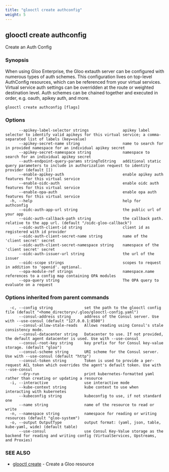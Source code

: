 ```yaml
---
title: "glooctl create authconfig"
weight: 5
---
```

## glooctl create authconfig

Create an Auth Config

### Synopsis

When using Gloo Enterprise, the Gloo extauth server can be configured with numerous types of auth schemes. This configuration lives on top-level AuthConfig resources, which can be referenced from your virtual services. Virtual service auth settings can be overridden at the route or weighted destination level. Auth schemes can be chained together and executed in order, e.g. oauth, apikey auth, and more.

```
glooctl create authconfig [flags]
```

### Options

```
      --apikey-label-selector strings               apikey label selector to identify valid apikeys for this virtual service; a comma-separated list of labels (key=value)
      --apikey-secret-name string                   name to search for in provided namespace for an individual apikey secret
      --apikey-secret-namespace string              namespace to search for an individual apikey secret
      --auth-endpoint-query-params stringToString   additional static query parameters to include in authorization request to identity provider (default [])
      --enable-apikey-auth                          enable apikey auth features for this virtual service
      --enable-oidc-auth                            enable oidc auth features for this virtual service
      --enable-opa-auth                             enable opa auth features for this virtual service
  -h, --help                                        help for authconfig
      --oidc-auth-app-url string                    the public url of your app
      --oidc-auth-callback-path string              the callback path. relative to the app url. (default "/oidc-gloo-callback")
      --oidc-auth-client-id string                  client id as registered with id provider
      --oidc-auth-client-secret-name string         name of the 'client secret' secret
      --oidc-auth-client-secret-namespace string    namespace of the 'client secret' secret
      --oidc-auth-issuer-url string                 the url of the issuer
      --oidc-scope strings                          scopes to request in addition to 'openid'. optional.
      --opa-module-ref strings                      namespace.name references to a config map containing OPA modules
      --opa-query string                            The OPA query to evaluate on a request
```

### Options inherited from parent commands

```
  -c, --config string              set the path to the glooctl config file (default "<home_directory>/.gloo/glooctl-config.yaml")
      --consul-address string      address of the Consul server. Use with --use-consul (default "127.0.0.1:8500")
      --consul-allow-stale-reads   Allows reading using Consul's stale consistency mode.
      --consul-datacenter string   Datacenter to use. If not provided, the default agent datacenter is used. Use with --use-consul
      --consul-root-key string     key prefix for for Consul key-value storage. (default "gloo")
      --consul-scheme string       URI scheme for the Consul server. Use with --use-consul (default "http")
      --consul-token string        Token is used to provide a per-request ACL token which overrides the agent's default token. Use with --use-consul
      --dry-run                    print kubernetes-formatted yaml rather than creating or updating a resource
  -i, --interactive                use interactive mode
      --kube-context string        kube context to use when interacting with kubernetes
      --kubeconfig string          kubeconfig to use, if not standard one
      --name string                name of the resource to read or write
  -n, --namespace string           namespace for reading or writing resources (default "gloo-system")
  -o, --output OutputType          output format: (yaml, json, table, kube-yaml, wide) (default table)
      --use-consul                 use Consul Key-Value storage as the backend for reading and writing config (VirtualServices, Upstreams, and Proxies)
```

### SEE ALSO

* [glooctl create](../glooctl_create)	 - Create a Gloo resource

